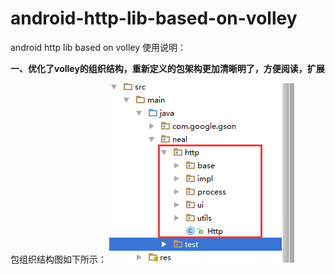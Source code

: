 # android-http-lib-based-on-volley
android http lib  based on volley
使用说明：

**一、优化了volley的组织结构，重新定义的包架构更加清晰明了，方便阅读，扩展**

包组织结构图如下所示：
![](https://github.com/sddyljsx/android-http-lib-based-on-volley/blob/master/001.png)

